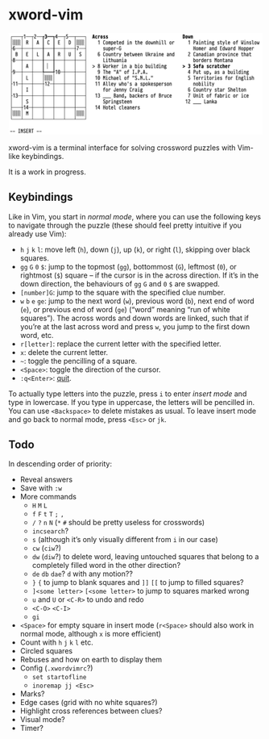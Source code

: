 # xword-vim

![Screenshot](screenshot.png)

xword-vim is a terminal interface for solving crossword puzzles with
Vim-like keybindings.

It is a work in progress.

## Keybindings

Like in Vim, you start in *normal mode*, where you can use the following
keys to navigate through the puzzle (these should feel pretty intuitive
if you already use Vim):

- `h` `j` `k` `l`: move left (`h`), down (`j`), up (`k`), or right
  (`l`), skipping over black squares.
- `gg` `G` `0` `$`: jump to the topmost (`gg`), bottommost (`G`),
  leftmost (`0`), or rightmost (`$`) square – if the cursor is in the
  across direction. If it’s in the down direction, the behaviours of
  `gg` `G` and `0` `$` are swapped.
- `[number]G`: jump to the square with the specified clue number.
- `w` `b` `e` `ge`: jump to the next word (`w`), previous word (`b`),
  next end of word (`e`), or previous end of word (`ge`) (“word” meaning
  “run of white squares”). The across words and down words are linked,
  such that if you’re at the last across word and press `w`, you jump to
  the first down word, etc.
- `r[letter]`: replace the current letter with the specified letter.
- `x`: delete the current letter.
- `~`: toggle the pencilling of a square.
- `<Space>`: toggle the direction of the cursor.
- `:q<Enter>`: [quit](https://www.youtube.com/watch?v=TLbfqZBL8t8).

To actually type letters into the puzzle, press `i` to enter *insert
mode* and type in lowercase. If you type in uppercase, the letters will
be pencilled in. You can use `<Backspace>` to delete mistakes as usual.
To leave insert mode and go back to normal mode, press `<Esc>` or `jk`.

## Todo

In descending order of priority:

- Reveal answers
- Save with `:w`
- More commands
    - `H` `M` `L`
    - `f` `F` `t` `T` `;` `,`
    - `/` `?` `n` `N` (`*` `#` should be pretty useless for crosswords)
    - `incsearch`?
    - `s` (although it’s only visually different from `i` in our case)
    - `cw` (`ciw`?)
    - `dw` (`diw`?) to delete word, leaving untouched squares that
      belong to a completely filled word in the other direction?
    - `de` `db` `dae`? `d` with any motion??
    - `}` `{` to jump to blank squares and `]]` `[[` to jump to filled
      squares?
    - `]<some letter>` `[<some letter>` to jump to squares marked wrong
    - `u` and `U` or `<C-R>` to undo and redo
    - `<C-O>` `<C-I>`
    - `gi`
- `<Space>` for empty square in insert mode (`r<Space>` should also work
  in normal mode, although `x` is more efficient)
- Count with `h` `j` `k` `l` etc.
- Circled squares
- Rebuses and how on earth to display them
- Config (`.xwordvimrc`?)
    - `set startofline`
    - `inoremap jj <Esc>`
- Marks?
- Edge cases (grid with no white squares?)
- Highlight cross references between clues?
- Visual mode?
- Timer?
